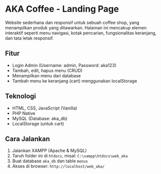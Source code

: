 # AKA Coffee - Landing Page

Website sederhana dan responsif untuk sebuah coffee shop, yang menampilkan produk yang ditawarkan. Halaman ini mencakup elemen interaktif seperti menu navigasi, kotak pencarian, fungsionalitas keranjang, dan tata letak responsif.

## Fitur

- Login Admin (Username: admin, Password: aka123)
- Tambah, edit, hapus menu (CRUD)
- Menampilkan menu dari database
- Tambah menu ke keranjang (cart) menggunakan localStorage

## Teknologi

- HTML, CSS, JavaScript (Vanilla)
- PHP Native
- MySQL (Database: aka_db)
- LocalStorage (untuk cart)

## Cara Jalankan

1. Jalankan XAMPP (Apache & MySQL)
2. Taruh folder ini di `htdocs`, misal: `C:\xampp\htdocs\web_aka`
3. Buat database `aka_db` dan table `menus`
4. Akses di browser: `http://localhost/web_aka/`

